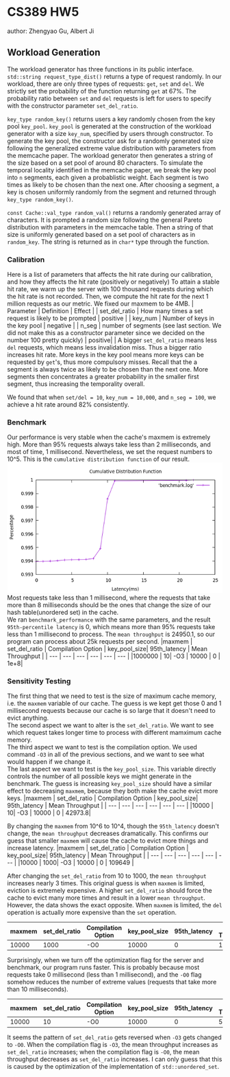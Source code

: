 # CS389 HW5
author: Zhengyao Gu, Albert Ji

## Workload Generation
The workload generator has three functions in its public interface. `std::string request_type_dist()` returns 
a type of request randomly. In our workload, there are only three types of requests: `get`, `set` and `del`.
We strictly set the probability of the function returning `get` at 67%. The probability ratio between `set` and `del`
requests is left for users to specify with the constructor parameter `set_del_ratio`.

`key_type random_key()` returns users a key randomly chosen from the key pool `key_pool`. `key_pool` is generated
at the construction of the workload generator with a size `key_num`, specified by users through constructor.
To generate the key pool, the constructor ask for a randomly generated size following the generalized extreme
value distribution with parameters from the memcache paper. The workload generator then generates a string of
the size based on a set pool of around 80 characters. To simulate the temporal locality identified in the
memcache paper, we break the key pool into `n` segments, each given a probablistic weight. Each segment is two times
as likely to be chosen than the next one. After choosing a segment, a key is chosen uniformly randomly
from the segment and returned through `key_type random_key()`.

`const Cache::val_type random_val()` returns a randomly generated array of characters. It is prompted a random size
following the general Pareto distribution with parameters in the memcache table. Then a string of that size
is uniformly generated based on a set pool of characters as in `random_key`. The string is returned as in `char*` type
through the function.

### Calibration
Here is a list of parameters that affects the hit rate during our calibration, and how they affects the hit rate (positively or negatively)
To attain a stable hit rate, we warm up the server with 100 thousand requests during which the hit rate is not recorded.
Then, we compute the hit rate for the next 1 million requests as our metric.
We fixed our maxmem to be 4MB.
| Parameter | Definition | Effect |
| set_del_ratio | How many times a set request is likely to be prompted | positive |
| key_num | Number of keys in the key pool | negative |
| n_seg | number of segments (see last section. We did not make this as a constructor parameter since we decided on the number 100 pretty quickly) | positive| 
| 
A bigger `set_del_ratio` means less `del` requests, which means less invalidation miss. Thus a bigger ratio increases hit rate.
More keys in the key pool means more keys can be requested by `get`'s, thus more compulsory misses.
Recall that the a segment is always twice as likely to be chosen than the next one. More segments then concentrates a greater
probability in the smaller first segment, thus increasing the temporality overall.

We found that when `set/del = 10`, `key_num = 10,000`, and `n_seg = 100`, we achieve a hit rate around 82% consistently.

### Benchmark
Our performance is very stable when the cache's maxmem is extremely high. More than 95% requests always take less than 2 milliseconds, and most of time, 1 millisecond. Nevertheless, we set the request numbers to 10^5. This is the `cumulative distribution function` of our result. \
![My Graph](https://github.com/zhengyaogu/cs389hw5/blob/master/cdf.png)\
Most requests take less than 1 millisecond, where the requests that take more than 8 milliseconds should be the ones that change the size of our hash table(unordered set) in the cache. \
We ran `benchmark_performance` with the same parameters, and the result `95th-percentile latency` is 0, which means more than 95% requests take less than 1 millisecond to process. The `mean throughput` is 24950.1, so our program can process about 25k requests per second.
|maxmem | set_del_ratio | Compilation Option | key_pool_size| 95th_latency | Mean Throughput |
| --- | --- | --- | --- | --- | --- |
|1000000 | 10| -O3 | 10000 | 0 | 1e+8|

### Sensitivity Testing
The first thing that we need to test is the size of maximum cache memory, i.e. the `maxmem` variable of our cache. The guess is we kept get those 0 and 1 millisecond requests because our cache is so large that it doesn't need to evict anything.  \
The second aspect we want to alter is the `set_del_ratio`. We want to see which request takes longer time to process with different mamximum cache memory. \
The third aspect we want to test is the compilation option. We used command `-O3` in all of the previous sections, and we want to see what would happen if we change it. \
The last aspect we want to test is the  `key_pool_size`. This variable directly controls the number of all possible keys we might generate in the benchmark. The guess is increasing  `key_pool_size` should have a similar effect to decreasing `maxmem`, because they both make the cache evict more keys. 
|maxmem | set_del_ratio | Compilation Option | key_pool_size| 95th_latency | Mean Throughput |
| --- | --- | --- | --- | --- | --- |
|10000 | 10| -O3 | 10000 | 0 | 42973.8|

By changing the `maxmem` from 10^6 to 10^4, though the `95th_latency` doesn't change, the `mean throughput` decreases dramatically. This confirms our guess that smaller `maxmem` will cause the cache to evict more things and increase latency. 
|maxmem | set_del_ratio | Compilation Option | key_pool_size| 95th_latency | Mean Throughput |
| --- | --- | --- | --- | --- | --- |
|10000 | 1000| -O3 | 10000 | 0 | 109649 |

After changing the `set_del_ratio` from 10 to 1000, the `mean throughput` increases nearly 3 times. This original guess is when `maxmem` is limited, eviction is extremely expensive. A higher `set_del_ratio` should force the cache to evict many more times and result in a lower `mean throughput`. However, the data shows the exact opposite. When `maxmem` is limited, the `del` operation is actually more expensive than the `set` operation.

|maxmem | set_del_ratio | Compilation Option | key_pool_size| 95th_latency | Mean Throughput |
| --- | --- | --- | --- | --- | --- |
|10000 | 1000 | -O0 | 10000 | 0 | 1.11e+07 |

Surprisingly, when we turn off the optimization flag for the server and benchmark, our program runs faster. This is probably because most requests take 0 millisecond (less than 1 millisecond), and the `-O0` flag somehow reduces the number of extreme values (requests that take more than 10 milliseconds).

|maxmem | set_del_ratio | Compilation Option | key_pool_size| 95th_latency | Mean Throughput |
| --- | --- | --- | --- | --- | --- |
|10000 | 10 | -O0 | 10000 | 0 | 5e+07 |

It seems the pattern of `set_del_ratio` gets reversed when `-O3` gets changed to `-O0`. When the compilation flag is `-O3`, the mean throughput increases as  `set_del_ratio` increases; when the compilation flag is `-O0`, the mean throughput decreases as  `set_del_ratio` increases. I can only guess that this is caused by the optimization of the implementation of `std::unordered_set`.
